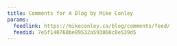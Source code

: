 ```yaml
---
title: Comments for A Blog by Mike Conley
params:
  feedlink: https://mikeconley.ca/blog/comments/feed/
  feedid: 7e5f140760be89532a593860c0e539d5
---
```

